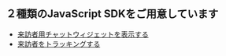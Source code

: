 ## ２種類のJavaScript SDKをご用意しています

* [来訪者用チャットウィジェットを表示する](/js-sdk/widget/README.md)
* [来訪者をトラッキングする](/js-sdk/tracker/README.md)
